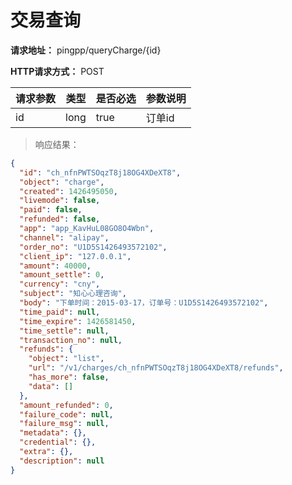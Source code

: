 # 交易查询

**请求地址：** pingpp/queryCharge/{id}

**HTTP请求方式：** POST

| 请求参数 | 类型 | 是否必选 | 参数说明 |
| -- | -- | -- | -- |
| id | long | true | 订单id |

>响应结果：

```json
{
  "id": "ch_nfnPWTSOqzT8j18OG4XDeXT8",
  "object": "charge",
  "created": 1426495050,
  "livemode": false,
  "paid": false,
  "refunded": false,
  "app": "app_KavHuL08GO8O4Wbn",
  "channel": "alipay",
  "order_no": "U1D5S1426493572102",
  "client_ip": "127.0.0.1",
  "amount": 40000,
  "amount_settle": 0,
  "currency": "cny",
  "subject": "知心心理咨询",
  "body": "下单时间：2015-03-17，订单号：U1D5S1426493572102",
  "time_paid": null,
  "time_expire": 1426581450,
  "time_settle": null,
  "transaction_no": null,
  "refunds": {
    "object": "list",
    "url": "/v1/charges/ch_nfnPWTSOqzT8j18OG4XDeXT8/refunds",
    "has_more": false,
    "data": []
  },
  "amount_refunded": 0,
  "failure_code": null,
  "failure_msg": null,
  "metadata": {},
  "credential": {},
  "extra": {},
  "description": null
}
```
